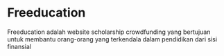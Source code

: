 # Freeducation

Freeducation adalah website scholarship crowdfunding yang bertujuan untuk membantu orang-orang yang terkendala dalam pendidikan dari sisi finansial